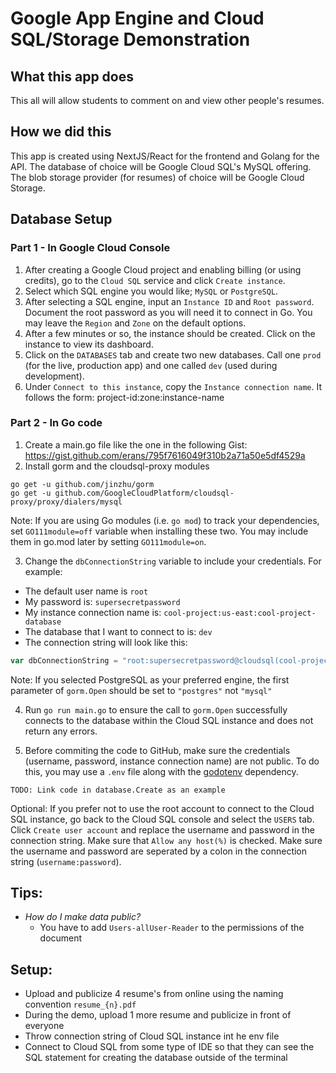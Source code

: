 # Google App Engine and Cloud SQL/Storage Demonstration

## What this app does
This all will allow students to comment on and view other people's resumes.

## How we did this
This app is created using NextJS/React for the frontend and Golang for the API. The database of choice will be Google Cloud SQL's MySQL offering. The blob storage provider (for resumes) of choice will be Google Cloud Storage.

## Database Setup
### Part 1 - In Google Cloud Console
1. After creating a Google Cloud project and enabling billing (or using credits), go to the `Cloud SQL` service and click `Create instance`. 
2. Select which SQL engine you would like; `MySQL` or `PostgreSQL`.
3. After selecting a SQL engine, input an `Instance ID` and `Root password`. Document the root password as you will need it to connect in Go. You may leave the `Region` and `Zone` on the default options.
4. After a few minutes or so, the instance should be created. Click on the instance to view its dashboard. 
5. Click on the `DATABASES` tab and create two new databases. Call one `prod` (for the live, production app) and one called `dev` (used during development).
6. Under `Connect to this instance`, copy the `Instance connection name`. It follows the form: project-id:zone:instance-name
### Part 2 - In Go code
1. Create a main.go file like the one in the following Gist: https://gist.github.com/erans/795f7616049f310b2a71a50e5df4529a
2. Install gorm and the cloudsql-proxy modules
```
go get -u github.com/jinzhu/gorm
go get -u github.com/GoogleCloudPlatform/cloudsql-proxy/proxy/dialers/mysql
```
Note: If you are using Go modules (i.e. `go mod`) to track your dependencies, set `GO111module=off` variable when installing these two. You may include them in go.mod later by setting `GO111module=on`.

3. Change the `dbConnectionString` variable to include your credentials. For example:
  - The default user name is `root`
  - My password is: `supersecretpassword`
  - My instance connection name is: `cool-project:us-east:cool-project-database`
  - The database that I want to connect to is: `dev`
  - The connection string will look like this: 
```go
var dbConnectionString = "root:supersecretpassword@cloudsql(cool-project:us-east:cool-project-database)/dev?charset=utf8&parseTime=True&loc=UTC"
```
Note: If you selected PostgreSQL as your preferred engine, the first parameter of `gorm.Open` should be set to `"postgres"` not `"mysql"`

4. Run `go run main.go` to ensure the call to `gorm.Open` successfully connects to the database within the Cloud SQL instance and does not return any errors. 

5. Before commiting the code to GitHub, make sure the credentials (username, password, instance connection name) are not public. To do this, you may use a `.env` file along with the [godotenv](https://github.com/joho/godotenv) dependency.
```
TODO: Link code in database.Create as an example
```

Optional: If you prefer not to use the root account to connect to the Cloud SQL instance, go back to the Cloud SQL console and select the `USERS` tab. Click `Create user account` and replace the username and password in the connection string. Make sure that `Allow any host(%)` is checked. Make sure the username and password are seperated by a colon in the connection string (`username:password`). 

## Tips:
- *How do I make data public?*
  - You have to add `Users-allUser-Reader` to the permissions of the document

## Setup:
- Upload and publicize 4 resume's from online using the naming convention `resume_{n}.pdf`
- During the demo, upload 1 more resume and publicize in front of everyone
- Throw connection string of Cloud SQL instance int he env file
- Connect to Cloud SQL from some type of IDE so that they can see the SQL statement for creating the database outside of the terminal
